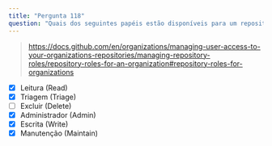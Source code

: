 ```yaml
---
title: "Pergunta 118"
question: "Quais dos seguintes papéis estão disponíveis para um repositório no nível da organização no GitHub? (Escolha cinco.)"
---
```


> https://docs.github.com/en/organizations/managing-user-access-to-your-organizations-repositories/managing-repository-roles/repository-roles-for-an-organization#repository-roles-for-organizations

- [x] Leitura (Read)
- [x] Triagem (Triage)
- [ ] Excluir (Delete)
- [x] Administrador (Admin)
- [x] Escrita (Write)
- [x] Manutenção (Maintain)
